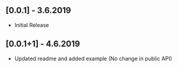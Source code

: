 ## [0.0.1] - 3.6.2019

* Initial Release

## [0.0.1+1] - 4.6.2019

* Updated readme and added example (No change in public API)
